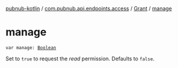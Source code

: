 [pubnub-kotlin](../../index.md) / [com.pubnub.api.endpoints.access](../index.md) / [Grant](index.md) / [manage](./manage.md)

# manage

`var manage: `[`Boolean`](https://kotlinlang.org/api/latest/jvm/stdlib/kotlin/-boolean/index.html)

Set to `true` to request the *read* permission. Defaults to `false`.

